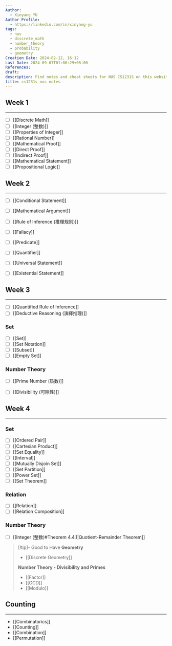 ```yaml
---
Author:
  - Xinyang YU
Author Profile:
  - https://linkedin.com/in/xinyang-yu
tags:
  - nus
  - discrete_math
  - number_theory
  - probability
  - geometry
Creation Date: 2024-02-12, 16:12
Last Date: 2024-09-07T01:00:29+08:00
References: 
draft: 
description: Find notes and cheat sheets for NUS CS1231S on this website. Get help preparing for your final exam and answers to your questions.
title: cs1231s nus notes
---
```



## Week 1
---
- [ ] [[Discrete Math]]
- [ ] [[Integer (整数)]]
- [ ] [[Properties of Integer]] 
- [ ] [[Rational Number]]
- [ ] [[Mathematical Proof]]
- [ ] [[Direct Proof]]
- [ ] [[Indirect Proof]]
- [ ] [[Mathematical Statement]]
- [ ] [[Propositional Logic]]

## Week 2
---
- [ ] [[Conditional Statement]]
- [ ] [[Mathematical Argument]]
- [ ] [[Rule of Inference (推理规则)]]
- [ ] [[Fallacy]]
- [ ] [[Predicate]]
- [ ] [[Quantifier]]
- [ ] [[Universal Statement]]
- [ ] [[Existential Statement]]


## Week 3
---
- [ ] [[Quantified Rule of Inference]]
- [ ] [[Deductive Reasoning (演繹推理)]]

### Set
- [ ] [[Set]]
- [ ] [[Set Notation]]
- [ ] [[Subset]]
- [ ] [[Empty Set]]

### Number Theory
- [ ] [[Prime Number (质数)]]
- [ ] [[Divisibility (可除性)]]


## Week 4
---
### Set
- [ ] [[Ordered Pair]]
- [ ] [[Cartesian Product]]
- [ ] [[Set Equality]]
- [ ] [[Interval]]
- [ ] [[Mutually Disjoin Set]]
- [ ] [[Set Partition]]
- [ ] [[Power Set]]
- [ ] [[Set Theorem]]

### Relation
- [ ] [[Relation]]
- [ ] [[Relation Composition]]

### Number Theory
- [ ] [[Integer (整数)#Theorem 4.4.1|Quotient-Remainder Theorem]]



>[!tip]- Good to Have
> **Geometry**
> - [[Discrete Geometry]]
>   
> **Number Theory - Divisibility and Primes** 
> - [[Factor]]
> - [[GCD]]
> - [[Modulo]]





## Counting
---
- [[Combinatorics]]
- [[Counting]]
- [[Combination]]
- [[Permutation]]

